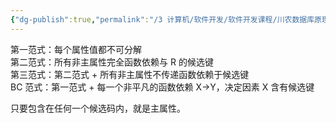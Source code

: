 ```yaml
---
{"dg-publish":true,"permalink":"/3 计算机/软件开发/软件开发课程/川农数据库原理与应用/范式/","title":"范式"}
---
```



第一范式：每个属性值都不可分解  
第二范式：所有非主属性完全函数依赖与 R 的候选键  
第三范式：第二范式 + 所有非主属性不传递函数依赖于候选键  
BC 范式：第一范式 + 每一个非平凡的函数依赖 X-\>Y，决定因素 X 含有候选键

只要包含在任何一个候选码内，就是主属性。